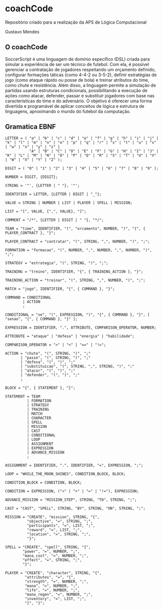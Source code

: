# coachCode
Repositório criado para a realização da APS de Lógica Computacional

Gustavo Mendes

## O coachCode
SoccerScript é uma linguagem de domínio específico (DSL) criada para simular a experiência de ser um técnico de futebol. Com ela, é possível gerenciar a contratação de jogadores respeitando um orçamento definido, configurar formações táticas (como 4-4-2 ou 3-5-2), definir estratégias de jogo (como ataque rápido ou posse de bola) e treinar atributos do time, como chute e resistência. Além disso, a linguagem permite a simulação de partidas usando estruturas condicionais, possibilitando a execução de ações como atacar, defender, passar e substituir jogadores com base nas características do time e do adversário. O objetivo é oferecer uma forma divertida e programável de aplicar conceitos de lógica e estrutura de linguagens, aproximando o mundo do futebol da computação.

## Gramatica EBNF

```
LETTER = ( "a" | "b" | "c" | "d" | "e" | "f" | "g" | "h" | "i" | "j" | "k" | "l" | "m" | "n" | "o" | "p" | "q" | "r" | "s" | "t" | "u" | "v" | "w" | "x" | "y" | "z" |
           "A" | "B" | "C" | "D" | "E" | "F" | "G" | "H" | "I" | "J" | "K" | "L" | "M" | "N" | "O" | "P" | "Q" | "R" | "S" | "T" | "U" | "V" | "W" | "X" | "Y" | "Z" );

DIGIT = ( "0" | "1" | "2" | "3" | "4" | "5" | "6" | "7" | "8" | "9" );

NUMBER = DIGIT, {DIGIT};

STRING = '"', {LETTER | " "}, '"';

IDENTIFIER = LETTER, {LETTER | DIGIT | "_"};  

VALUE = STRING | NUMBER | LIST | PLAYER | SPELL | MISSION;

LIST = "[", VALUE, {",", VALUE}, "]";

COMMENT = "/*", {LETTER | DIGIT | " "}, "*/";

TEAM = "time", IDENTIFIER, "(", "orcamento", NUMBER, ")", "{", { PLAYER_CONTRACT }, "}";

PLAYER_CONTRACT = "contratar", "(", STRING, ",", NUMBER, ")", ";";

FORMATION = "formacao", "(", NUMBER, ",", NUMBER, ",", NUMBER, ")", ";";

STRATEGY = "estrategia", "(", STRING, ")", ";";

TRAINING = "treino", IDENTIFIER, "{", { TRAINING_ACTION }, "}";

TRAINING_ACTION = "treinar", "(", STRING, ",", NUMBER, ")", ";";

MATCH = "jogo", IDENTIFIER, "{", { COMMAND }, "}";

COMMAND = CONDITIONAL
        | ACTION
        ;

CONDITIONAL = "se", "(", EXPRESSION, ")", "{", { COMMAND }, "}", [ "senao", "{", { COMMAND }, "}" ];

EXPRESSION = IDENTIFIER, ".", ATTRIBUTE, COMPARISON_OPERATOR, NUMBER;

ATTRIBUTE = "ataque" | "defesa" | "energia" | "habilidade";

COMPARISON_OPERATOR = ">" | "<" | "==" | "!=";

ACTION = "chute", "(", STRING, ")", ";"
       | "passe", "(", STRING, ")", ";"
       | "defesa", "(", ")", ";"
       | "substituicao", "(", STRING, ",", STRING, ")", ";"
       | "atacar", "(", ")", ";"
       | "defender", "(", ")", ";"
       ;

BLOCK = "{", { STATEMENT }, "}";

STATEMENT = TEAM
          | FORMATION
          | STRATEGY
          | TRAINING
          | MATCH
          | CHARACTER
          | SPELL
          | MISSION
          | CAST
          | CONDITIONAL
          | LOOP
          | ASSIGNMENT
          | EXPRESSION
          | ADVANCE_MISSION
          ;

ASSIGNMENT = IDENTIFIER, ".", IDENTIFIER, "=", EXPRESSION, ";";

LOOP = "WHILE_THE_MOON_SHINES", CONDITION_BLOCK, BLOCK;

CONDITION_BLOCK = CONDITION, BLOCK;

CONDITION = EXPRESSION, ("<" | ">" | "=" | "!="), EXPRESSION;

ADVANCE_MISSION = "MISSION_STEP", STRING, "TO", STRING, ";";

CAST = "CAST", "SPELL", STRING, "BY", STRING, "ON", STRING, ";";

MISSION = "CREATE", "mission", STRING, "{", 
          "objective", "=", STRING, ";", 
          "participants", "=", LIST, ";", 
          "reward", "=", LIST, ";", 
          "location", "=", STRING, ";", 
          "}";

SPELL = "CREATE", "spell", STRING, "{", 
        "power", "=", NUMBER, ";", 
        "mana_cost", "=", NUMBER, ";", 
        "effect", "=", STRING, ";", 
        "}";

PLAYER = "CREATE", "character", STRING, "{", 
         "attributes", "=", "{", 
         "strength", "=", NUMBER, ";", 
         "mana", "=", NUMBER, ";", 
         "life", "=", NUMBER, ";", 
         "mana_regen", "=", NUMBER, ";", 
         "inventory", "=", LIST, ";",     
         "}", "}";


```
